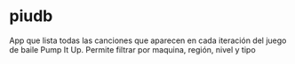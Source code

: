 # piudb
App que lista todas las canciones que aparecen en cada iteración del juego de baile Pump It Up. Permite filtrar por maquina, región, nivel y tipo
